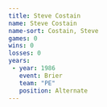 ```yaml
---
title: Steve Costain
name: Steve Costain
name-sort: Costain, Steve
games: 0
wins: 0
losses: 0
years:
 - year: 1986
   event: Brier
   team: "PE"
   position: Alternate
---
```

